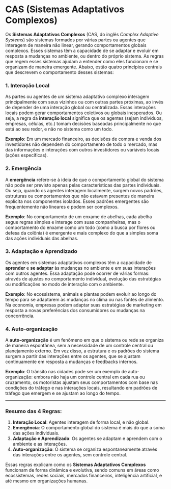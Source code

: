 # CAS (Sistemas Adaptativos Complexos)

Os **Sistemas Adaptativos Complexos** (CAS, do inglês *Complex Adaptive Systems*) são sistemas formados por várias partes ou agentes que interagem de maneira não linear, gerando comportamentos globais complexos. Esses sistemas têm a capacidade de se adaptar e evoluir em resposta a mudanças no ambiente, ou dentro do próprio sistema. As regras que regem esses sistemas ajudam a entender como eles funcionam e se organizam de maneira emergente. Abaixo, estão quatro princípios centrais que descrevem o comportamento desses sistemas:

### 1. **Interação Local**
   As partes ou agentes de um sistema adaptativo complexo interagem principalmente com seus vizinhos ou com outras partes próximas, ao invés de depender de uma interação global ou centralizada. Essas interações locais podem gerar comportamentos coletivos ou globais inesperados. Ou seja, a regra da **interação local** significa que os agentes (sejam indivíduos, empresas, células, etc.) tomam decisões baseadas principalmente no que está ao seu redor, e não no sistema como um todo.

   **Exemplo**: Em um mercado financeiro, as decisões de compra e venda dos investidores não dependem do comportamento de todo o mercado, mas das informações e interações com outros investidores ou variáveis locais (ações específicas).

### 2. **Emergência**
   A **emergência** refere-se à ideia de que o comportamento global do sistema não pode ser previsto apenas pelas características das partes individuais. Ou seja, quando os agentes interagem localmente, surgem novos padrões, estruturas ou comportamentos que não estavam presentes de maneira explícita nos componentes isolados. Esses padrões emergentes são frequentemente não lineares e podem ser complexos.

   **Exemplo**: No comportamento de um enxame de abelhas, cada abelha segue regras simples e interage com suas companheiras, mas o comportamento do enxame como um todo (como a busca por flores ou defesa da colônia) é emergente e mais complexo do que a simples soma das ações individuais das abelhas.

### 3. **Adaptação e Aprendizado**
   Os agentes em sistemas adaptativos complexos têm a capacidade de **aprender** e **se adaptar** às mudanças no ambiente e em suas interações com outros agentes. Essa adaptação pode ocorrer de várias formas: através de ajustes no comportamento individual, evolução das estratégias ou modificações no modo de interação com o ambiente.

   **Exemplo**: No ecossistema, animais e plantas podem evoluir ao longo do tempo para se adaptarem às mudanças no clima ou nas fontes de alimento. Na economia, empresas podem adaptar suas estratégias de marketing em resposta a novas preferências dos consumidores ou mudanças na concorrência.

### 4. **Auto-organização**
   A **auto-organização** é um fenômeno em que o sistema ou rede se organiza de maneira espontânea, sem a necessidade de um controle central ou planejamento externo. Em vez disso, a estrutura e os padrões do sistema surgem a partir das interações entre os agentes, que se ajustam continuamente em resposta a mudanças e feedbacks internos.

   **Exemplo**: O trânsito nas cidades pode ser um exemplo de auto-organização: embora não haja um controle central em cada rua ou cruzamento, os motoristas ajustam seus comportamentos com base nas condições do tráfego e nas interações locais, resultando em padrões de tráfego que emergem e se ajustam ao longo do tempo.

---

### Resumo das 4 Regras:

1. **Interação Local**: Agentes interagem de forma local, e não global.
2. **Emergência**: O comportamento global do sistema é mais do que a soma das ações individuais.
3. **Adaptação e Aprendizado**: Os agentes se adaptam e aprendem com o ambiente e as interações.
4. **Auto-organização**: O sistema se organiza espontaneamente através das interações entre os agentes, sem controle central.

Essas regras explicam como os **Sistemas Adaptativos Complexos** funcionam de forma dinâmica e evolutiva, sendo comuns em áreas como ecossistemas, redes sociais, mercados financeiros, inteligência artificial, e até mesmo em organizações humanas.